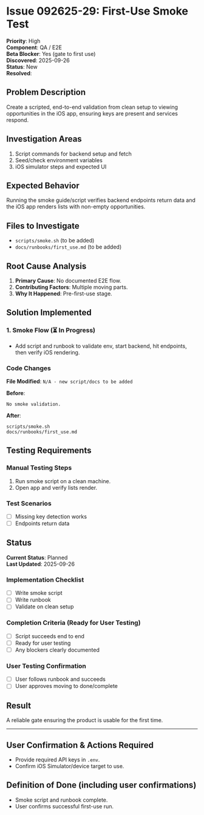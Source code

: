 # Issue 092625-29: First-Use Smoke Test

**Priority**: High  
**Component**: QA / E2E  
**Beta Blocker**: Yes (gate to first use)  
**Discovered**: 2025-09-26  
**Status**: New  
**Resolved**: 

## Problem Description

Create a scripted, end-to-end validation from clean setup to viewing opportunities in the iOS app, ensuring keys are present and services respond.

## Investigation Areas

1. Script commands for backend setup and fetch  
2. Seed/check environment variables  
3. iOS simulator steps and expected UI  

## Expected Behavior

Running the smoke guide/script verifies backend endpoints return data and the iOS app renders lists with non-empty opportunities.

## Files to Investigate

- `scripts/smoke.sh` (to be added)  
- `docs/runbooks/first_use.md` (to be added)  

## Root Cause Analysis

1. **Primary Cause**: No documented E2E flow.  
2. **Contributing Factors**: Multiple moving parts.  
3. **Why It Happened**: Pre-first-use stage.  

## Solution Implemented

### 1. Smoke Flow (⏳ In Progress)
- Add script and runbook to validate env, start backend, hit endpoints, then verify iOS rendering.  

### Code Changes

**File Modified**: `N/A - new script/docs to be added`

**Before**:
```text
No smoke validation.
```

**After**:
```text
scripts/smoke.sh
docs/runbooks/first_use.md
```

## Testing Requirements

### Manual Testing Steps
1. Run smoke script on a clean machine.  
2. Open app and verify lists render.  

### Test Scenarios
- [ ] Missing key detection works  
- [ ] Endpoints return data  

## Status

**Current Status**: Planned  
**Last Updated**: 2025-09-26

### Implementation Checklist
- [ ] Write smoke script  
- [ ] Write runbook  
- [ ] Validate on clean setup  

### Completion Criteria (Ready for User Testing)
- [ ] Script succeeds end to end  
- [ ] Ready for user testing  
- [ ] Any blockers clearly documented  

### User Testing Confirmation
- [ ] User follows runbook and succeeds  
- [ ] User approves moving to done/complete  

## Result

A reliable gate ensuring the product is usable for the first time.

---

## User Confirmation & Actions Required

- Provide required API keys in `.env`.  
- Confirm iOS Simulator/device target to use.  

## Definition of Done (including user confirmations)

- Smoke script and runbook complete.  
- User confirms successful first-use run.
